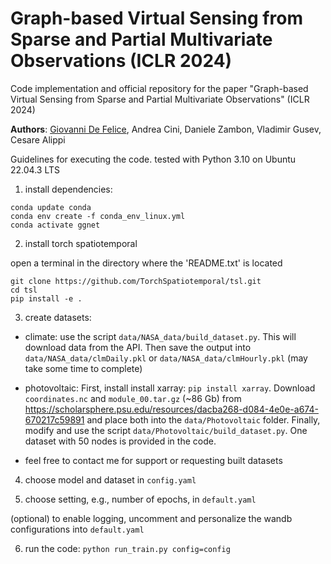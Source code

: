 # Graph-based Virtual Sensing from Sparse and Partial Multivariate Observations (ICLR 2024)
Code implementation and official repository for the paper "Graph-based Virtual Sensing from Sparse and Partial Multivariate Observations" (ICLR 2024)

**Authors**: [Giovanni De Felice](mailto:gdefe@liverpool.ac.uk), Andrea Cini, Daniele Zambon, Vladimir Gusev, Cesare Alippi

Guidelines for executing the code.
tested with Python 3.10 on Ubuntu 22.04.3 LTS


1) install dependencies:
```
conda update conda
conda env create -f conda_env_linux.yml  
conda activate ggnet
```


2) install torch spatiotemporal

open a terminal in the directory where the 'README.txt' is located
```
git clone https://github.com/TorchSpatiotemporal/tsl.git
cd tsl
pip install -e .
```


3) create datasets:
- climate: use the script `data/NASA_data/build_dataset.py`. This will download data from the API. Then save the output into `data/NASA_data/clmDaily.pkl` or `data/NASA_data/clmHourly.pkl` (may take some time to complete)
  
- photovoltaic: First, install install xarray: `pip install xarray`. Download `coordinates.nc` and `module_00.tar.gz` (~86 Gb) from https://scholarsphere.psu.edu/resources/dacba268-d084-4e0e-a674-670217c59891 and place both into the `data/Photovoltaic` folder. Finally, modify and use the script `data/Photovoltaic/build_dataset.py`.
One dataset with 50 nodes is provided in the code. 

- feel free to contact me for support or requesting built datasets


4) choose model and dataset in `config.yaml`

  
5) choose setting, e.g., number of epochs, in `default.yaml`

(optional) to enable logging, uncomment and personalize the wandb configurations into `default.yaml`

6) run the code:  `python run_train.py config=config`
